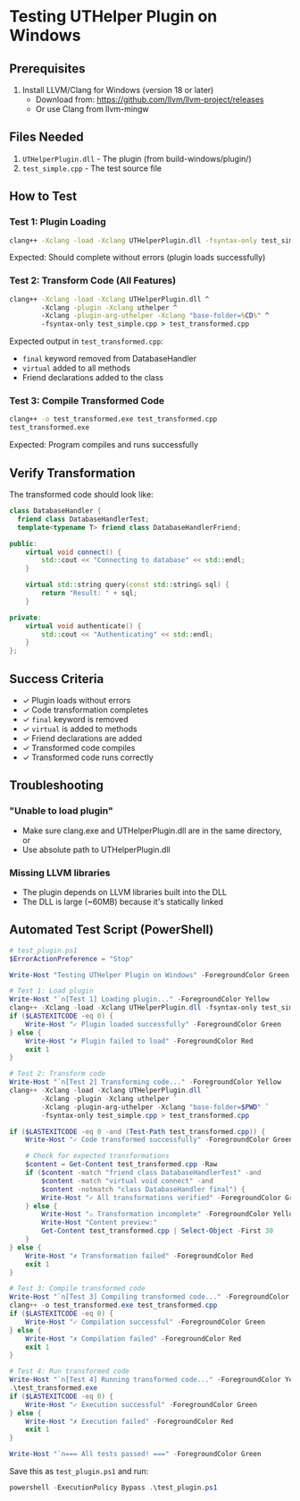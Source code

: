 # Testing UTHelper Plugin on Windows

## Prerequisites
1. Install LLVM/Clang for Windows (version 18 or later)
   - Download from: https://github.com/llvm/llvm-project/releases
   - Or use Clang from llvm-mingw

## Files Needed
1. `UTHelperPlugin.dll` - The plugin (from build-windows/plugin/)
2. `test_simple.cpp` - The test source file

## How to Test

### Test 1: Plugin Loading
```cmd
clang++ -Xclang -load -Xclang UTHelperPlugin.dll -fsyntax-only test_simple.cpp
```

Expected: Should complete without errors (plugin loads successfully)

### Test 2: Transform Code (All Features)
```cmd
clang++ -Xclang -load -Xclang UTHelperPlugin.dll ^
        -Xclang -plugin -Xclang uthelper ^
        -Xclang -plugin-arg-uthelper -Xclang "base-folder=%CD%" ^
        -fsyntax-only test_simple.cpp > test_transformed.cpp
```

Expected output in `test_transformed.cpp`:
- `final` keyword removed from DatabaseHandler
- `virtual` added to all methods
- Friend declarations added to the class

### Test 3: Compile Transformed Code
```cmd
clang++ -o test_transformed.exe test_transformed.cpp
test_transformed.exe
```

Expected: Program compiles and runs successfully

## Verify Transformation

The transformed code should look like:

```cpp
class DatabaseHandler {
  friend class DatabaseHandlerTest;
  template<typename T> friend class DatabaseHandlerFriend;

public:
    virtual void connect() {
        std::cout << "Connecting to database" << std::endl;
    }

    virtual std::string query(const std::string& sql) {
        return "Result: " + sql;
    }

private:
    virtual void authenticate() {
        std::cout << "Authenticating" << std::endl;
    }
};
```

## Success Criteria
- ✓ Plugin loads without errors
- ✓ Code transformation completes
- ✓ `final` keyword is removed
- ✓ `virtual` is added to methods
- ✓ Friend declarations are added
- ✓ Transformed code compiles
- ✓ Transformed code runs correctly

## Troubleshooting

### "Unable to load plugin"
- Make sure clang.exe and UTHelperPlugin.dll are in the same directory, or
- Use absolute path to UTHelperPlugin.dll

### Missing LLVM libraries
- The plugin depends on LLVM libraries built into the DLL
- The DLL is large (~60MB) because it's statically linked

## Automated Test Script (PowerShell)

```powershell
# test_plugin.ps1
$ErrorActionPreference = "Stop"

Write-Host "Testing UTHelper Plugin on Windows" -ForegroundColor Green

# Test 1: Load plugin
Write-Host "`n[Test 1] Loading plugin..." -ForegroundColor Yellow
clang++ -Xclang -load -Xclang UTHelperPlugin.dll -fsyntax-only test_simple.cpp
if ($LASTEXITCODE -eq 0) {
    Write-Host "✓ Plugin loaded successfully" -ForegroundColor Green
} else {
    Write-Host "✗ Plugin failed to load" -ForegroundColor Red
    exit 1
}

# Test 2: Transform code
Write-Host "`n[Test 2] Transforming code..." -ForegroundColor Yellow
clang++ -Xclang -load -Xclang UTHelperPlugin.dll `
        -Xclang -plugin -Xclang uthelper `
        -Xclang -plugin-arg-uthelper -Xclang "base-folder=$PWD" `
        -fsyntax-only test_simple.cpp > test_transformed.cpp

if ($LASTEXITCODE -eq 0 -and (Test-Path test_transformed.cpp)) {
    Write-Host "✓ Code transformed successfully" -ForegroundColor Green

    # Check for expected transformations
    $content = Get-Content test_transformed.cpp -Raw
    if ($content -match "friend class DatabaseHandlerTest" -and
        $content -match "virtual void connect" -and
        $content -notmatch "class DatabaseHandler final") {
        Write-Host "✓ All transformations verified" -ForegroundColor Green
    } else {
        Write-Host "⚠ Transformation incomplete" -ForegroundColor Yellow
        Write-Host "Content preview:"
        Get-Content test_transformed.cpp | Select-Object -First 30
    }
} else {
    Write-Host "✗ Transformation failed" -ForegroundColor Red
    exit 1
}

# Test 3: Compile transformed code
Write-Host "`n[Test 3] Compiling transformed code..." -ForegroundColor Yellow
clang++ -o test_transformed.exe test_transformed.cpp
if ($LASTEXITCODE -eq 0) {
    Write-Host "✓ Compilation successful" -ForegroundColor Green
} else {
    Write-Host "✗ Compilation failed" -ForegroundColor Red
    exit 1
}

# Test 4: Run transformed code
Write-Host "`n[Test 4] Running transformed code..." -ForegroundColor Yellow
.\test_transformed.exe
if ($LASTEXITCODE -eq 0) {
    Write-Host "✓ Execution successful" -ForegroundColor Green
} else {
    Write-Host "✗ Execution failed" -ForegroundColor Red
    exit 1
}

Write-Host "`n=== All tests passed! ===" -ForegroundColor Green
```

Save this as `test_plugin.ps1` and run:
```powershell
powershell -ExecutionPolicy Bypass .\test_plugin.ps1
```
